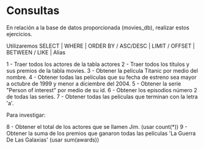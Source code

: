 # Consultas

En relación a la base de datos proporcionada (movies_db), realizar estos ejercicios.

Utilizaremos SELECT | WHERE | ORDER BY / ASC/DESC | LIMIT / OFFSET | BETWEEN / LIKE | Alias

1 - Traer todos los actores de la tabla actores
2 - Traer todos los títulos y sus premios de la tabla movies.
3 - Obtener la película Titanic por medio del nombre.
4 - Obtener todas las películas que su fecha de estreno sea mayor a octubre de 1999 y menor a diciembre del 2004.
5 - Obtener la serie "Person of interest" por medio de su id.
6 - Obtener los episodios número 2 de todas las series.
7 - Obtener todas las películas que terminan con la letra 'a'.

Para investigar:

8 - Obtener el total de los actores que se llamen Jim. (usar count(\*))
9 - Obtener la suma de los premios que ganaron todas las películas 'La Guerra De Las Galaxias' (usar sum(awards))
